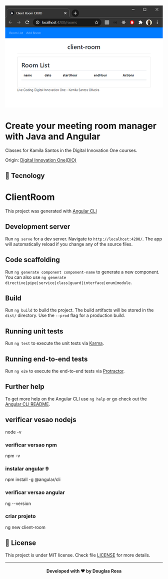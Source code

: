 <p align="center">
  <img src='src/img/print.png'/>
</p>

# Create your meeting room manager with Java and Angular

Classes for Kamila Santos in the Digital Innovation One courses.

Origin:
[Digital Innovation One(DIO)](https://digitalinnovation.one/)

## 🚀 Tecnology

# ClientRoom

This project was generated with [Angular CLI](https://github.com/angular/angular-cli)

## Development server

Run `ng serve` for a dev server. Navigate to `http://localhost:4200/`. The app will automatically reload if you change any of the source files.

## Code scaffolding

Run `ng generate component component-name` to generate a new component. You can also use `ng generate directive|pipe|service|class|guard|interface|enum|module`.

## Build

Run `ng build` to build the project. The build artifacts will be stored in the `dist/` directory. Use the `--prod` flag for a production build.

## Running unit tests

Run `ng test` to execute the unit tests via [Karma](https://karma-runner.github.io).

## Running end-to-end tests

Run `ng e2e` to execute the end-to-end tests via [Protractor](http://www.protractortest.org/).

## Further help

To get more help on the Angular CLI use `ng help` or go check out the [Angular CLI README](https://github.com/angular/angular-cli/blob/master/README.md).

## verificar vesao nodejs
node -v

### verificar versao npm 
npm -v

### instalar angular 9
npm install -g @angular/cli

### verificar versao angular
ng --version

### criar projeto 
ng new client-room

## 📃 License

This project is under MIT license. Check file [LICENSE](LICENSE) for more details.

---

<h4 align="center">
  Developed with ❤️ by <b>Douglas Rosa</b>
</h4>
